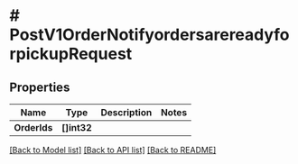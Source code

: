 # # PostV1OrderNotifyordersarereadyforpickupRequest


## Properties 


Name | Type | Description | Notes
------------ | ------------- | ------------- | -------------
**OrderIds**| **[]int32** |   |


[[Back to Model list]](../../README.md#models) [[Back to API list]](../../README.md#endpoints) [[Back to README]](../../README.md)

